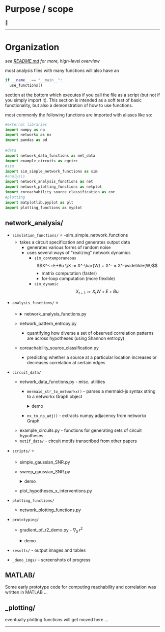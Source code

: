 # Purpose / scope

🚧

----
# Organization
*see [README.md](/README.md) for more, high-level overview*

most analysis files with many functions will also have an 
```python 
if __name__ == "__main__":
  use_functions()
```
section at the bottom which executes if you call the file as a script (but not if you simply import it). This section is intended as a soft test of basic functionality, but also a demonstration of how to use functions.


most commonly the following functions are imported with aliases like so:
```python
#external libraries
import numpy as np
import networkx as nx
import pandas as pd

#data
import network_data_functions as net_data
import example_circuits as egcirc
#sim
import sim_simple_network_functions as sim
#analysis
import network_analysis_functions as net
import network_plotting_functions as netplot
import coreachability_source_classification as cor
#plotting
import matplotlib.pyplot as plt
import plotting_functions as myplot
```

## network_analysis/

- `simulation_functions/`  :star:
  <!-- - <details><summary>sim_simple_network_functions.py</summary> -->
  -sim_simple_network_functions
    - takes a circuit specification and generates output data
      - generates various forms of random noise
      - uses several ways of "realizing" network dynamics 
        - `sim_contemporaneous`
        $$X^-:=E+Bu  \\X := X^-\bar{W} + X^- = X^-\widetilde{W}$$
          - matrix computation (faster)
          - for-loop computation (more flexible)
        - `sim_dynamic`
        $$X_{t+1} := X_t W + E + Bu$$
  
</details>

- `analysis_functions/` :star:
  - <details><summary>network_analysis_functions.py</summary>
  
    - sever_inputs()
    - reachability_weight()
    - reachability() [binary]
    - closed_loop_reachability()
    - correlation_matrix_from_reachability()
      - correlation_from_reachability()
    </details>

  - network_pattern_entropy.py
    - quantifying how diverse a set of observed correlation patterns are across hypotheses (using Shannon entropy)
  - coreachability_source_classification.py
    - predicting whether a source at a particular location increases or decreases correlation at certain edges

- `circuit_data/`
  - network_data_functions.py - misc. utilities
    - `mermaid_str_to_networkx()` - parses a mermaid-js syntax string to a networkx Graph object
      <details><summary>demo</summary>  
      
      ![](code/network_analysis/_demo_imgs/mermaid_parser_demo.png) </details>
    - `nx_to_np_adj()` - extracts numpy adjacency from networkx Graph
  - example_circuits.py - functions for generating sets of circuit hypotheses
  - `motif_data/` - circuit motifs transcribed from other papers

  
- `scripts/` :star:
  - simple_gaussian_SNR.py
  - sweep_gaussian_SNR.py
    <details><summary>demo</summary>  
    
    ![](figures/from_code/bidirectional_correlation.png) </details>
  - plot_hypotheses_x_interventions.py
  
- `plotting_functions/`
    - network_plotting_functions.py
    
- `prototyping/`
    - gradient_of_r2_demo.py - $\nabla_S \,{r^2}$
      <details><summary>demo</summary>  
      
      ![](code/network_analysis/_demo_imgs/correlation_reachability_gradient_results.png) </details>
      
  
  
- `results/` - output images and tables 
- `_demo_imgs/` - screenshots of progress
  
## MATLAB/
Some early prototype code for computing reachability and correlation was written in MATLAB ... 

## _plotting/
eventually plotting functions will get moved here ...

----
